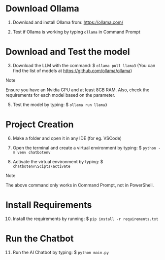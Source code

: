 # Download Ollama

1. Download and install Ollama from: https://ollama.com/

2. Test if Ollama is working by typing `ollama` in Command Prompt

# Download and Test the model

3. Download the LLM with the command: 
    $ `ollama pull llama3`
   (You can find the list of models at https://github.com/ollama/ollama)
> [!NOTE]
> Ensure you have an Nvidia GPU and at least 8GB RAM. Also, check the requirements for each model based on the parameter.


5. Test the model by typing: 
    $ `ollama run llama3`

# Project Creation

6. Make a folder and open it in any IDE (for eg. VSCode)

7. Open the terminal and create a virtual environment by typing: 
    $ `python -m venv chatbotenv`

8. Activate the virtual environment by typing: 
    $ `chatbotenv\Scipts\activate`
> [!NOTE]
> The above command only works in Command Prompt, not in PowerShell.

# Install Requirements

10. Install the requirements by running:
    $ `pip install -r requirements.txt`

# Run the Chatbot

11. Run the AI Chatbot by typing:
    $ `python main.py`

